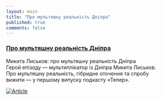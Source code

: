 ```yaml
---
layout: main
title: "Про мультяшну реальність Дніпра"
published: true
comments: false
---
```


### [Про мультяшну реальність Дніпра](https://soundcloud.app.goo.gl/5FB3e)

Микита Лиськов: про мультяшну реальність Дніпра  
Герой епізоду — мультиплікатор із Дніпра Микита Лиськов.  
Про мультяшну реальність, гібридне оточення та спробу  
вижити — у першому випуску подкасту «Тепер».

<a href="https://soundcloud.app.goo.gl/5FB3e">![Article](https://i1.sndcdn.com/artworks-R34Fzgb6IQYv5QNa-2kNSqw-t500x500.jpg)</a>
